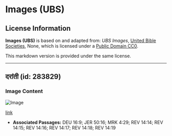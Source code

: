 # Images (UBS)

## License Information

**Images (UBS)** is based on and adapted from: _UBS Images_, [United Bible Societies](https://unitedbiblesocieties.org/), None, which is licensed under a [Public Domain CC0](https://creativecommons.org/public-domain/cc0/).

This markdown version is provided under the same license.



--------------------------------

## दरांती (id: 283829)

### Image Content

![Image](https://cdn.aquifer.bible/aquifer-content/resources/Media/WEB-0321_sickle.jpg)

[link](https://cdn.aquifer.bible/aquifer-content/resources/Media/WEB-0321_sickle.jpg)

* **Associated Passages:** DEU 16:9; JER 50:16; MRK 4:29; REV 14:14; REV 14:15; REV 14:16; REV 14:17; REV 14:18; REV 14:19

